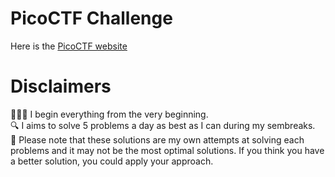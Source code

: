 # PicoCTF Challenge
Here is the [PicoCTF website](https://picoctf.org/)

# Disclaimers
👩🏻‍💻 I begin everything from the very beginning. <br>
🔍 I aims to solve 5 problems a day as best as I can during my sembreaks. <br>
📌 Please note that these solutions are my own attempts at solving each problems and it may not be the most optimal solutions. If you think you have a better solution, you could apply your approach.
